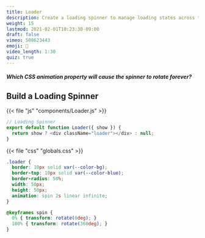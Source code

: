 ```yaml
---
title: Loader
description: Create a loading spinner to manage loading states across the app
weight: 15
lastmod: 2021-02-01T10:23:30-09:00
draft: false
vimeo: 508623443
emoji: 🔄
video_length: 1:30
quiz: true
---
```


<quiz-modal options="infinite:loop:times=-1:no-stop" answer="infinite" prize="6">
  <h5>Which CSS animation property will cause the spinner to rotate forever?</h5>
</quiz-modal>

## Build a Loading Spinner

{{< file "js" "components/Loader.js" >}}
```javascript
// Loading Spinner
export default function Loader({ show }) {
  return show ? <div className="loader"></div> : null;
}
```

{{< file "css" "globals.css" >}}
```css
.loader {
  border: 10px solid var(--color-bg); 
  border-top: 10px solid var(--color-blue); 
  border-radius: 50%;
  width: 50px;
  height: 50px;
  animation: spin 2s linear infinite;
}

@keyframes spin {
  0% { transform: rotate(0deg); }
  100% { transform: rotate(360deg); }
}
```